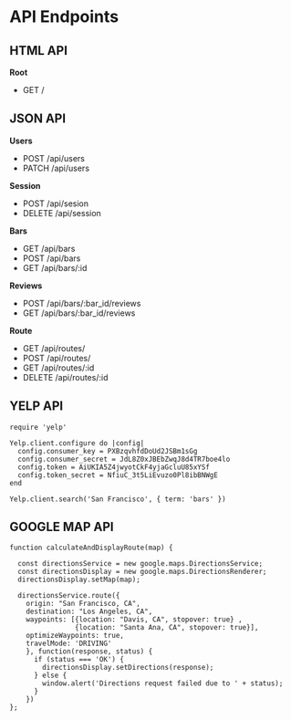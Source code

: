 # API Endpoints

## HTML API
__Root__
- GET /

## JSON API
__Users__
- POST /api/users
- PATCH /api/users

__Session__
- POST /api/sesion
- DELETE /api/session

__Bars__
- GET /api/bars
- POST /api/bars
- GET /api/bars/:id

__Reviews__
- POST /api/bars/:bar_id/reviews
- GET /api/bars/:bar_id/reviews

__Route__
- GET /api/routes/
- POST /api/routes/
- GET /api/routes/:id
- DELETE /api/routes/:id

## YELP API
```
require 'yelp'

Yelp.client.configure do |config|
  config.consumer_key = PXBzqvhfdDoUd2JSBm1sGg
  config.consumer_secret = JdL8Z0xJBEbZwqJ8d4TR7boe4lo
  config.token = AiUKIA5Z4jwyotCkF4yjaGcluU85xYSf
  config.token_secret = NfiuC_3t5LiEvuzo0Pl8ibBNWgE
end

Yelp.client.search('San Francisco', { term: 'bars' })

```

## GOOGLE MAP API

```
function calculateAndDisplayRoute(map) {

  const directionsService = new google.maps.DirectionsService;
  const directionsDisplay = new google.maps.DirectionsRenderer;
  directionsDisplay.setMap(map);

  directionsService.route({
    origin: "San Francisco, CA",
    destination: "Los Angeles, CA",
    waypoints: [{location: "Davis, CA", stopover: true} ,
                {location: "Santa Ana, CA", stopover: true}],
    optimizeWaypoints: true,
    travelMode: 'DRIVING'
    }, function(response, status) {
      if (status === 'OK') {
        directionsDisplay.setDirections(response);
      } else {
        window.alert('Directions request failed due to ' + status);
      }
    })
};

```
